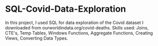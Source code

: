 # SQL-Covid-Data-Exploration
In this project, I used SQL for data exploration of the Covid dataset I downloaded from ourworldindata.org/covid-deaths.
Skills used: Joins, CTE's, Temp Tables, Windows Functions, Aggregate Functions, Creating Views, Converting Data Types.

